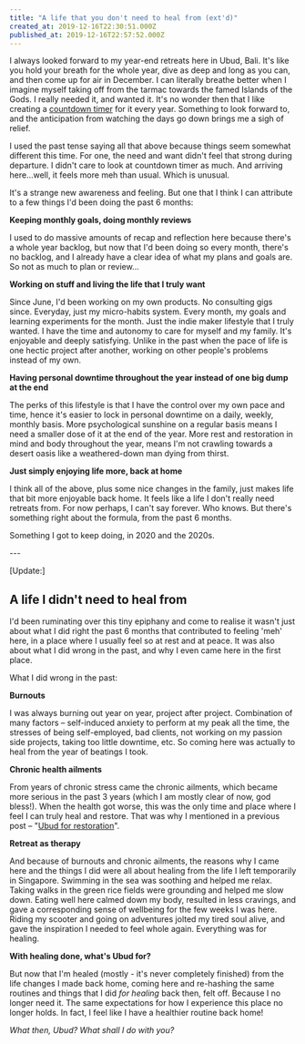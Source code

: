```yaml
---
title: "A life that you don't need to heal from (ext'd)"
created_at: 2019-12-16T22:30:51.000Z
published_at: 2019-12-16T22:57:52.000Z
---
```

I always looked forward to my year-end retreats here in Ubud, Bali. It's like you hold your breath for the whole year, dive as deep and long as you can, and then come up for air in December. I can literally breathe better when I imagine myself taking off from the tarmac towards the famed Islands of the Gods. I really needed it, and wanted it. It's no wonder then that I like creating a [countdown timer](https://ubudretreat2019.carrd.co/) for it every year. Something to look forward to, and the anticipation from watching the days go down brings me a sigh of relief. 

  

I used the past tense saying all that above because things seem somewhat different this time. For one, the need and want didn't feel that strong during departure. I didn't care to look at countdown timer as much. And arriving here...well, it feels more meh than usual. Which is unusual.

  

It's a strange new awareness and feeling. But one that I think I can attribute to a few things I'd been doing the past 6 months:

  

**Keeping monthly goals, doing monthly reviews**

I used to do massive amounts of recap and reflection here because there's a whole year backlog, but now that I'd been doing so every month, there's no backlog, and I already have a clear idea of what my plans and goals are. So not as much to plan or review...

  

**Working on stuff and living the life that I truly want** 

Since June, I'd been working on my own products. No consulting gigs since. Everyday, just my micro-habits system. Every month, my goals and learning experiments for the month. Just the indie maker lifestyle that I truly wanted. I have the time and autonomy to care for myself and my family. It's enjoyable and deeply satisfying. Unlike in the past when the pace of life is one hectic project after another, working on other people's problems instead of my own.

  

**Having personal downtime throughout the year instead of one big dump at the end**

The perks of this lifestyle is that I have the control over my own pace and time, hence it's easier to lock in personal downtime on a daily, weekly, monthly basis. More psychological sunshine on a regular basis means I need a smaller dose of it at the end of the year. More rest and restoration in mind and body throughout the year, means I'm not crawling towards a desert oasis like a weathered-down man dying from thirst.

  

**Just simply enjoying life more, back at home**

I think all of the above, plus some nice changes in the family, just makes life that bit more enjoyable back home. It feels like a life I don't really need retreats from. For now perhaps, I can't say forever. Who knows. But there's something right about the formula, from the past 6 months. 

  

Something I got to keep doing, in 2020 and the 2020s.

  

\---

  

\[Update:\]

**A life I didn't need to heal from**
-------------------------------------

I'd been ruminating over this tiny epiphany and come to realise it wasn't just about what I did right the past 6 months that contributed to feeling 'meh' here, in a place where I usually feel so at rest and at peace. It was also about what I did wrong in the past, and why I even came here in the first place. 

  

What I did wrong in the past:

  

**Burnouts**

I was always burning out year on year, project after project. Combination of many factors – self-induced anxiety to perform at my peak all the time, the stresses of being self-employed, bad clients, not working on my passion side projects, taking too little downtime, etc. So coming here was actually to heal from the year of beatings I took.

  

**Chronic health ailments**

From years of chronic stress came the chronic ailments, which became more serious in the past 3 years (which I am mostly clear of now, god bless!). When the health got worse, this was the only time and place where I feel I can truly heal and restore. That was why I mentioned in a previous post – "[Ubud for restoration](https://200wordsaday.com/words/what-are-the-top-3-cities-you-felt-at-home-in-136885ca097c64087d)". 

  

**Retreat as therapy**

And because of burnouts and chronic ailments, the reasons why I came here and the things I did were all about healing from the life I left temporarily in Singapore. Swimming in the sea was soothing and helped me relax. Taking walks in the green rice fields were grounding and helped me slow down. Eating well here calmed down my body, resulted in less cravings, and gave a corresponding sense of wellbeing for the few weeks I was here. Riding my scooter and going on adventures jolted my tired soul alive, and gave the inspiration I needed to feel whole again. Everything was for healing. 

  

**With healing done, what's Ubud for?**

But now that I'm healed (mostly - it's never completely finished) from the life changes I made back home, coming here and re-hashing the same routines and things that I did _for healing_ back then, felt off. Because I no longer need it. The same expectations for how I experience this place no longer holds. In fact, I feel like I have a healthier routine back home!

  

_What then, Ubud? What shall I do with you?_
